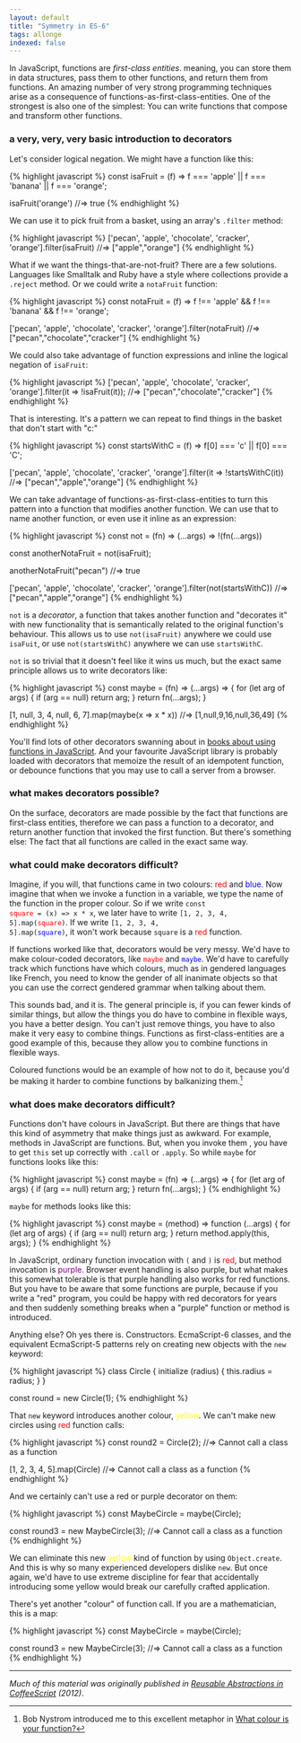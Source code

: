 ```yaml
---
layout: default
title: "Symmetry in ES-6"
tags: allonge
indexed: false
---
```


In JavaScript, functions are *first-class entities*. meaning, you can store them in data structures, pass them to other functions, and return them from functions. An amazing number of very strong programming techniques arise as a consequence of functions-as-first-class-entities. One of the strongest is also one of the simplest: You can write functions that compose and transform other functions.

### a very, very, very basic introduction to decorators

Let's consider logical negation. We might have a function like this:

{% highlight javascript %}
const isaFruit = (f) =>
  f === 'apple' || f === 'banana' || f === 'orange';

isaFruit('orange')
  //=> true
{% endhighlight %}

We can use it to pick fruit from a basket, using an array's `.filter` method:

{% highlight javascript %}
['pecan', 'apple', 'chocolate', 'cracker', 'orange'].filter(isaFruit)
  //=> ["apple","orange"]
{% endhighlight %}

What if we want the things-that-are-not-fruit? There are a few solutions. Languages like Smalltalk and Ruby have a style where collections provide a `.reject` method. Or we could write a `notaFruit` function:

{% highlight javascript %}
const notaFruit = (f) =>
  f !== 'apple' && f !== 'banana' && f !== 'orange';

['pecan', 'apple', 'chocolate', 'cracker', 'orange'].filter(notaFruit)
  //=> ["pecan","chocolate","cracker"]
{% endhighlight %}

We could also take advantage of function expressions and inline the logical negation of `isaFruit`:

{% highlight javascript %}
['pecan', 'apple', 'chocolate', 'cracker', 'orange'].filter(it => !isaFruit(it));
  //=> ["pecan","chocolate","cracker"]
{% endhighlight %}

That is interesting. It's a pattern we can repeat to find things in the basket that don't start with "c:"

{% highlight javascript %}
const startsWithC = (f) =>
  f[0] === 'c' || f[0] === 'C';

['pecan', 'apple', 'chocolate', 'cracker', 'orange'].filter(it => !startsWithC(it))
  //=> ["pecan","apple","orange"]
{% endhighlight %}

We can take advantage of functions-as-first-class-entities to turn this pattern into a function that modifies another function. We can use that to name another function, or even use it inline as an expression:

{% highlight javascript %}
const not = (fn) =>
  (...args) =>
    !(fn(...args))
    
const anotherNotaFruit = not(isaFruit);

anotherNotaFruit("pecan")
  //=> true

['pecan', 'apple', 'chocolate', 'cracker', 'orange'].filter(not(startsWithC))
  //=> ["pecan","apple","orange"]
{% endhighlight %}

`not` is a *decorator*, a function that takes another function and "decorates it" with new functionality that is semantically related to the original function's behaviour. This allows us to use `not(isaFruit)` anywhere we could use `isaFuit`, or use `not(startsWithC)` anywhere we can use `startsWithC`.

`not` is so trivial that it doesn't feel like it wins us much, but the exact same principle allows us to write decorators like:

{% highlight javascript %}
const maybe = (fn) =>
  (...args) => {
    for (let arg of args) {
      if (arg == null) return arg;
    }
    return fn(...args);
  }
    
[1, null, 3, 4, null, 6, 7].map(maybe(x => x * x))
  //=> [1,null,9,16,null,36,49]
{% endhighlight %}

You'll find lots of other decorators swanning about in [books about using functions in JavaScript](https://leanpub.com/javascriptallongesix "Shameless plug for the author's book"). And your favourite JavaScript library is probably loaded with decorators that memoize the result of an idempotent function, or debounce functions that you may use to call a server from a browser.

### what makes decorators possible?

On the surface, decorators are made possible by the fact that functions are first-class entities, therefore we can pass a function to a decorator, and return another function that invoked the first function. But there's something else: The fact that all functions are called in the exact same way.

### what could make decorators difficult?

Imagine, if you will, that functions came in two colours: <span style="color: red;">red</span> and <span style="color: blue;">blue</span>. Now imagine that when we invoke a function in a variable, we type the name of the function in the proper colour. So if we write <code>const <span style="color: red;">square</span> = (x) => x * x</code>, we later have to write <code>[1, 2, 3, 4, 5].map(<span style="color: red;">square</span>)</code>. If we write <code>[1, 2, 3, 4, 5].map(<span style="color: blue;">square</span>)</code>, it won't work because `square` is a <span style="color: red;">red</span> function.

If functions worked like that, decorators would be very messy. We'd have to make colour-coded decorators, like <code><span style="color: red;">maybe</span></code> and <code><span style="color: blue;">maybe</span></code>. We'd have to carefully track which functions have which colours, much as in gendered languages like French, you need to know the gender of all inanimate objects so that you can use the correct gendered grammar when talking about them.

This sounds bad, and it is. The general principle is, if you can fewer kinds of similar things, but allow the things you do have to combine in flexible ways, you have a better design. You can't just remove things, you have to also make it very easy to combine things. Functions as first-class-entities are a good example of this, because they allow you to combine functions in flexible ways.

Coloured functions would be an example of how not to do it, because you'd be making it harder to combine functions by balkanizing them.[^colours]

[^colours]: Bob Nystrom introduced me to this excellent metaphor in [What colour is your function?](http://journal.stuffwithstuff.com/2015/02/01/what-color-is-your-function/)

### what does make decorators difficult?

Functions don't have colours in JavaScript. But there are things that have this kind of asymmetry that make things just as awkward. For example, methods in JavaScript are functions. But, when you invoke them , you have to get `this` set up correctly with `.call` or `.apply`. So while `maybe` for functions looks like this:

{% highlight javascript %}
const maybe = (fn) =>
  (...args) => {
    for (let arg of args) {
      if (arg == null) return arg;
    }
    return fn(...args);
  }
{% endhighlight %}

`maybe` for methods looks like this:

{% highlight javascript %}
const maybe = (method) =>
  function (...args) {
    for (let arg of args) {
      if (arg == null) return arg;
    }
    return method.apply(this, args);
  }
{% endhighlight %}

In JavaScript, ordinary function invocation with `(` and `)` is <span style="color: red;">red</span>, but method invocation is <span style="color: purple;">purple</span>. Browser event handling is also purple, but what makes this somewhat tolerable is that purple handling also works for red functions. But you have to be aware that some functions are purple, because if you write a "red" program, you could be happy with red decorators for years and then suddenly something breaks when a "purple" function or method is introduced.

Anything else? Oh yes there is. Constructors. EcmaScript-6 classes, and the equivalent EcmaScript-5 patterns rely on creating new objects with the `new` keyword:

{% highlight javascript %}
class Circle {
  initialize (radius) {
    this.radius = radius;
  }
}

const round = new Circle(1);
{% endhighlight %}

That `new` keyword introduces another colour, <span style="color: yellow;">yellow</span>. We can't make new circles using <span style="color: red;">red</span> function calls:

{% highlight javascript %}
const round2 = Circle(2);
  //=> Cannot call a class as a function
  
[1, 2, 3, 4, 5].map(Circle)
  //=> Cannot call a class as a function
{% endhighlight %}

And we certainly can't use a red or purple decorator on them:

{% highlight javascript %}
const MaybeCircle = maybe(Circle);

const round3 = new MaybeCircle(3);
  //=> Cannot call a class as a function
{% endhighlight %}

We can eliminate this new <span style="color: yellow;">yellow</span> kind of function by using `Object.create`. And this is why so many experienced developers dislike `new`. But once again, we'd have to use extreme discipline for fear that accidentally introducing some yellow would break our carefully crafted application.

There's yet another "colour" of function call. If you are a mathematician, this is a map:

{% highlight javascript %}
const MaybeCircle = maybe(Circle);

const round3 = new MaybeCircle(3);
  //=> Cannot call a class as a function
{% endhighlight %}

---

*Much of this material was originally published in [Reusable Abstractions in CoffeeScript](https://github.com/raganwald-deprecated/homoiconic/blob/master/2012/01/reuseable-abstractions.md) (2012)*.
